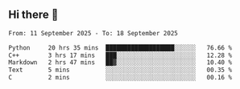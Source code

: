 ## Hi there 👋

<!--
**Bojupi/Bojupi** is a ✨ _special_ ✨ repository because its `README.md` (this file) appears on your GitHub profile.

Here are some ideas to get you started:

- 🔭 I’m currently working on ...
- 🌱 I’m currently learning ...
- 👯 I’m looking to collaborate on ...
- 🤔 I’m looking for help with ...
- 💬 Ask me about ...
- 📫 How to reach me: ...
- 😄 Pronouns: ...
- ⚡ Fun fact: ...
-->

<!--START_SECTION:waka-->

```txt
From: 11 September 2025 - To: 18 September 2025

Python     20 hrs 35 mins  ███████████████████░░░░░░   76.66 %
C++        3 hrs 17 mins   ███░░░░░░░░░░░░░░░░░░░░░░   12.28 %
Markdown   2 hrs 47 mins   ██▓░░░░░░░░░░░░░░░░░░░░░░   10.40 %
Text       5 mins          ░░░░░░░░░░░░░░░░░░░░░░░░░   00.35 %
C          2 mins          ░░░░░░░░░░░░░░░░░░░░░░░░░   00.16 %
```

<!--END_SECTION:waka-->
